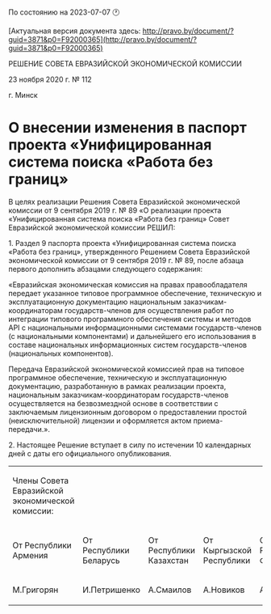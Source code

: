По состоянию на 2023-07-07 &#x1F550;

[Актуальная версия документа здесь: http://pravo.by/document/?guid=3871&p0=F92000365](http://pravo.by/document/?guid=3871&p0=F92000365)

<p>РЕШЕНИЕ СОВЕТА ЕВРАЗИЙСКОЙ ЭКОНОМИЧЕСКОЙ КОМИССИИ</p>
<p>23 ноября 2020 г. № 112</p>
<p>г. Минск</p>
<h1>О внесении изменения в паспорт проекта «Унифицированная система поиска «Работа без границ»</h1>
<p>В целях реализации Решения Совета Евразийской экономической комиссии от 9 сентября 2019 г. № 89 «О реализации проекта «Унифицированная система поиска «Работа без границ» Совет Евразийской экономической комиссии РЕШИЛ:</p>
<p>1. Раздел 9 паспорта проекта «Унифицированная система поиска «Работа без границ», утвержденного Решением Совета Евразийской экономической комиссии от 9 сентября 2019 г. № 89, после абзаца первого дополнить абзацами следующего содержания:</p>
<p>«Евразийская экономическая комиссия на правах правообладателя передает указанное типовое программное обеспечение, техническую и эксплуатационную документацию национальным заказчикам-координаторам государств-членов для осуществления работ по интеграции типового программного обеспечения системы и методов API с национальными информационными системами государств-членов (с национальными компонентами) и дальнейшего его использования в составе национальных информационных систем государств-членов (национальных компонентов).</p>
<p>Передача Евразийской экономической комиссией прав на типовое программное обеспечение, техническую и эксплуатационную документацию, разработанную в рамках реализации проекта, национальным заказчикам-координаторам государств-членов осуществляется на безвозмездной основе в соответствии с заключаемым лицензионным договором о предоставлении простой (неисключительной) лицензии и оформляется актом приема-передачи.».</p>
<p>2. Настоящее Решение вступает в силу по истечении 10 календарных дней с даты его официального опубликования.</p>
<p></p>
<table>
<tr><td><p>Члены Совета Евразийской экономической комиссии:</p></td></tr>
<tr>
<td><p>От Республики Армения</p></td>
<td><p>От Республики Беларусь</p></td>
<td><p>От Республики Казахстан</p></td>
<td><p>От Кыргызской Республики</p></td>
<td><p>От Российской Федерации</p></td>
</tr>
<tr>
<td><p>М.Григорян</p></td>
<td><p>И.Петришенко</p></td>
<td><p>А.Смаилов</p></td>
<td><p>А.Новиков</p></td>
<td><p>А.Оверчук</p></td>
</tr>
</table>
<p></p>